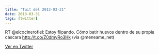 ```yaml
---
title: "Tuit del 2013-03-31"
date: 2013-03-31
tags: [twitter]
---
```


RT @elcocinerofiel: Estoy flipando. Cómo batir huevos dentro de su propia cáscara http://t.co/Z0dmyRo3Hk (vía @meneame_net)



[Ver en Twitter](https://twitter.com/i/web/status/318162283299749888)
